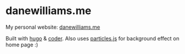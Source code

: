 # danewilliams.me  
My personal website: [danewilliams.me](https://www.danewilliams.me/)  
  
Built with [hugo](https://gohugo.io/) & [coder](https://github.com/luizdepra/hugo-coder/). Also uses [particles.js](https://github.com/VincentGarreau/particles.js/) for background effect on home page :)  
